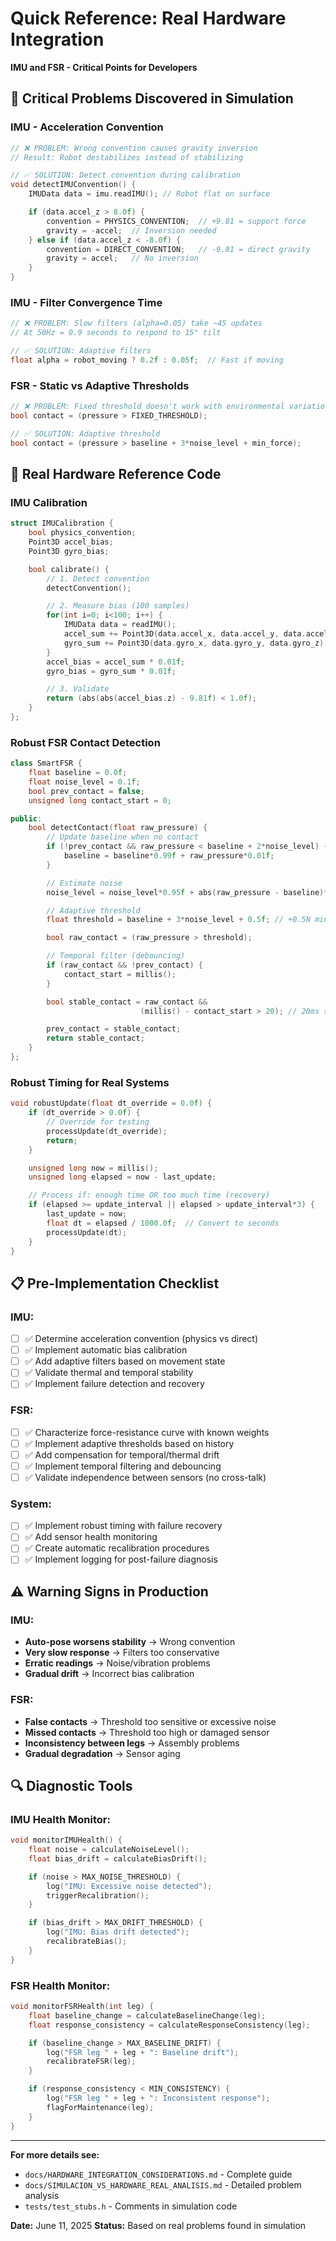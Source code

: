 # Quick Reference: Real Hardware Integration

**IMU and FSR - Critical Points for Developers**

## 🚨 Critical Problems Discovered in Simulation

### IMU - Acceleration Convention

```cpp
// ❌ PROBLEM: Wrong convention causes gravity inversion
// Result: Robot destabilizes instead of stabilizing

// ✅ SOLUTION: Detect convention during calibration
void detectIMUConvention() {
    IMUData data = imu.readIMU(); // Robot flat on surface

    if (data.accel_z > 8.0f) {
        convention = PHYSICS_CONVENTION;  // +9.81 = support force
        gravity = -accel;  // Inversion needed
    } else if (data.accel_z < -8.0f) {
        convention = DIRECT_CONVENTION;   // -9.81 = direct gravity
        gravity = accel;   // No inversion
    }
}
```

### IMU - Filter Convergence Time

```cpp
// ❌ PROBLEM: Slow filters (alpha=0.05) take ~45 updates
// At 50Hz = 0.9 seconds to respond to 15° tilt

// ✅ SOLUTION: Adaptive filters
float alpha = robot_moving ? 0.2f : 0.05f;  // Fast if moving
```

### FSR - Static vs Adaptive Thresholds

```cpp
// ❌ PROBLEM: Fixed threshold doesn't work with environmental variations
bool contact = (pressure > FIXED_THRESHOLD);

// ✅ SOLUTION: Adaptive threshold
bool contact = (pressure > baseline + 3*noise_level + min_force);
```

## 🔧 Real Hardware Reference Code

### IMU Calibration

```cpp
struct IMUCalibration {
    bool physics_convention;
    Point3D accel_bias;
    Point3D gyro_bias;

    bool calibrate() {
        // 1. Detect convention
        detectConvention();

        // 2. Measure bias (100 samples)
        for(int i=0; i<100; i++) {
            IMUData data = readIMU();
            accel_sum += Point3D(data.accel_x, data.accel_y, data.accel_z);
            gyro_sum += Point3D(data.gyro_x, data.gyro_y, data.gyro_z);
        }
        accel_bias = accel_sum * 0.01f;
        gyro_bias = gyro_sum * 0.01f;

        // 3. Validate
        return (abs(abs(accel_bias.z) - 9.81f) < 1.0f);
    }
};
```

### Robust FSR Contact Detection

```cpp
class SmartFSR {
    float baseline = 0.0f;
    float noise_level = 0.1f;
    bool prev_contact = false;
    unsigned long contact_start = 0;

public:
    bool detectContact(float raw_pressure) {
        // Update baseline when no contact
        if (!prev_contact && raw_pressure < baseline + 2*noise_level) {
            baseline = baseline*0.99f + raw_pressure*0.01f;
        }

        // Estimate noise
        noise_level = noise_level*0.95f + abs(raw_pressure - baseline)*0.05f;

        // Adaptive threshold
        float threshold = baseline + 3*noise_level + 0.5f; // +0.5N minimum

        bool raw_contact = (raw_pressure > threshold);

        // Temporal filter (debouncing)
        if (raw_contact && !prev_contact) {
            contact_start = millis();
        }

        bool stable_contact = raw_contact &&
                             (millis() - contact_start > 20); // 20ms stable

        prev_contact = stable_contact;
        return stable_contact;
    }
};
```

### Robust Timing for Real Systems

```cpp
void robustUpdate(float dt_override = 0.0f) {
    if (dt_override > 0.0f) {
        // Override for testing
        processUpdate(dt_override);
        return;
    }

    unsigned long now = millis();
    unsigned long elapsed = now - last_update;

    // Process if: enough time OR too much time (recovery)
    if (elapsed >= update_interval || elapsed > update_interval*3) {
        last_update = now;
        float dt = elapsed / 1000.0f;  // Convert to seconds
        processUpdate(dt);
    }
}
```

## 📋 Pre-Implementation Checklist

### IMU:

-   [ ] ✅ Determine acceleration convention (physics vs direct)
-   [ ] ✅ Implement automatic bias calibration
-   [ ] ✅ Add adaptive filters based on movement state
-   [ ] ✅ Validate thermal and temporal stability
-   [ ] ✅ Implement failure detection and recovery

### FSR:

-   [ ] ✅ Characterize force-resistance curve with known weights
-   [ ] ✅ Implement adaptive thresholds based on history
-   [ ] ✅ Add compensation for temporal/thermal drift
-   [ ] ✅ Implement temporal filtering and debouncing
-   [ ] ✅ Validate independence between sensors (no cross-talk)

### System:

-   [ ] ✅ Implement robust timing with failure recovery
-   [ ] ✅ Add sensor health monitoring
-   [ ] ✅ Create automatic recalibration procedures
-   [ ] ✅ Implement logging for post-failure diagnosis

## ⚠️ Warning Signs in Production

### IMU:

-   **Auto-pose worsens stability** → Wrong convention
-   **Very slow response** → Filters too conservative
-   **Erratic readings** → Noise/vibration problems
-   **Gradual drift** → Incorrect bias calibration

### FSR:

-   **False contacts** → Threshold too sensitive or excessive noise
-   **Missed contacts** → Threshold too high or damaged sensor
-   **Inconsistency between legs** → Assembly problems
-   **Gradual degradation** → Sensor aging

## 🔍 Diagnostic Tools

### IMU Health Monitor:

```cpp
void monitorIMUHealth() {
    float noise = calculateNoiseLevel();
    float bias_drift = calculateBiasDrift();

    if (noise > MAX_NOISE_THRESHOLD) {
        log("IMU: Excessive noise detected");
        triggerRecalibration();
    }

    if (bias_drift > MAX_DRIFT_THRESHOLD) {
        log("IMU: Bias drift detected");
        recalibrateBias();
    }
}
```

### FSR Health Monitor:

```cpp
void monitorFSRHealth(int leg) {
    float baseline_change = calculateBaselineChange(leg);
    float response_consistency = calculateResponseConsistency(leg);

    if (baseline_change > MAX_BASELINE_DRIFT) {
        log("FSR leg " + leg + ": Baseline drift");
        recalibrateFSR(leg);
    }

    if (response_consistency < MIN_CONSISTENCY) {
        log("FSR leg " + leg + ": Inconsistent response");
        flagForMaintenance(leg);
    }
}
```

---

**For more details see:**

-   `docs/HARDWARE_INTEGRATION_CONSIDERATIONS.md` - Complete guide
-   `docs/SIMULACION_VS_HARDWARE_REAL_ANALISIS.md` - Detailed problem analysis
-   `tests/test_stubs.h` - Comments in simulation code

**Date:** June 11, 2025
**Status:** Based on real problems found in simulation
